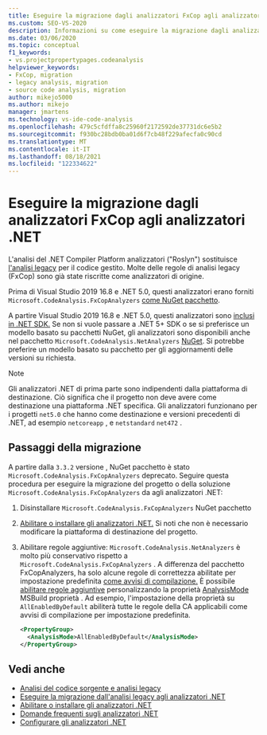 ```yaml
---
title: Eseguire la migrazione dagli analizzatori FxCop agli analizzatori .NET
ms.custom: SEO-VS-2020
description: Informazioni su come eseguire la migrazione dagli analizzatori FxCop agli analizzatori .NET.
ms.date: 03/06/2020
ms.topic: conceptual
f1_keywords:
- vs.projectpropertypages.codeanalysis
helpviewer_keywords:
- FxCop, migration
- legacy analysis, migration
- source code analysis, migration
author: mikejo5000
ms.author: mikejo
manager: jmartens
ms.technology: vs-ide-code-analysis
ms.openlocfilehash: 479c5cfdffa8c25960f2172592de37731dc6e5b2
ms.sourcegitcommit: f930bc28bdb0ba01d6f7cb48f229afecfa0c90cd
ms.translationtype: MT
ms.contentlocale: it-IT
ms.lasthandoff: 08/18/2021
ms.locfileid: "122334622"
---
```

# <a name="migrate-from-fxcop-analyzers-to-net-analyzers"></a>Eseguire la migrazione dagli analizzatori FxCop agli analizzatori .NET

L'analisi del .NET Compiler Platform analizzatori ("Roslyn") sostituisce [l'analisi legacy](code-analysis-for-managed-code-overview.md) per il codice gestito. Molte delle regole di analisi legacy (FxCop) sono già state riscritte come analizzatori di origine.

Prima di Visual Studio 2019 16.8 e .NET 5.0, questi analizzatori erano forniti `Microsoft.CodeAnalysis.FxCopAnalyzers` [come NuGet pacchetto](https://www.nuget.org/packages/Microsoft.CodeAnalysis.FxCopAnalyzers).

A partire Visual Studio 2019 16.8 e .NET 5.0, questi analizzatori sono [inclusi in .NET SDK.](/dotnet/fundamentals/code-analysis/overview) Se non si vuole passare a .NET 5+ SDK o se si preferisce un modello basato su pacchetti NuGet, gli analizzatori sono disponibili anche nel pacchetto `Microsoft.CodeAnalysis.NetAnalyzers` [NuGet](https://www.nuget.org/packages/Microsoft.CodeAnalysis.NetAnalyzers). Si potrebbe preferire un modello basato su pacchetto per gli aggiornamenti delle versioni su richiesta.

> [!NOTE]
> Gli analizzatori .NET di prima parte sono indipendenti dalla piattaforma di destinazione. Ciò significa che il progetto non deve avere come destinazione una piattaforma .NET specifica. Gli analizzatori funzionano per i progetti `net5.0` che hanno come destinazione e versioni precedenti di .NET, ad esempio `netcoreapp` , e `netstandard` `net472` .

## <a name="migration-steps"></a>Passaggi della migrazione

A partire dalla `3.3.2` versione , NuGet pacchetto è stato `Microsoft.CodeAnalysis.FxCopAnalyzers` deprecato. Seguire questa procedura per eseguire la migrazione del progetto o della soluzione `Microsoft.CodeAnalysis.FxCopAnalyzers` da agli analizzatori .NET:

1. Disinstallare `Microsoft.CodeAnalysis.FxCopAnalyzers` NuGet pacchetto

2. [Abilitare o installare gli analizzatori .NET.](install-net-analyzers.md) Si noti che non è necessario modificare la piattaforma di destinazione del progetto.

3. Abilitare regole aggiuntive: `Microsoft.CodeAnalysis.NetAnalyzers` è molto più conservativo rispetto a `Microsoft.CodeAnalysis.FxCopAnalyzers` . A differenza del pacchetto FxCopAnalyzers, ha solo alcune regole di correttezza abilitate per impostazione predefinita [come avvisi di compilazione.](/dotnet/fundamentals/code-analysis/overview#enabled-rules) È possibile [abilitare regole aggiuntive](/dotnet/fundamentals/code-analysis/overview#enable-additional-rules) personalizzando la proprietà [AnalysisMode](/dotnet/core/project-sdk/msbuild-props#analysismode) MSBuild proprietà . Ad esempio, l'impostazione della proprietà su `AllEnabledByDefault` abiliterà tutte le regole della CA applicabili come avvisi di compilazione per impostazione predefinita.

   ```xml
   <PropertyGroup>
     <AnalysisMode>AllEnabledByDefault</AnalysisMode>
   </PropertyGroup>
   ```

## <a name="see-also"></a>Vedi anche

- [Analisi del codice sorgente e analisi legacy](net-analyzers-faq.yml#what-s-the-difference-between-legacy-fxcop-and--net-analyzers-)
- [Eseguire la migrazione dall'analisi legacy agli analizzatori .NET](migrate-from-legacy-analysis-to-net-analyzers.md)
- [Abilitare o installare gli analizzatori .NET](install-net-analyzers.md)
- [Domande frequenti sugli analizzatori .NET](net-analyzers-faq.yml)
- [Configurare gli analizzatori .NET](/dotnet/fundamentals/code-analysis/code-quality-rule-options)
